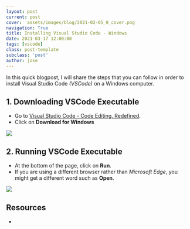```yaml
---
layout: post
current: post
cover:  assets/images/blog/2021-02-05_0_cover.png
navigation: True
title: Installing Visual Studio Code - Windows
date: 2021-03-17 12:00:00
tags: [vscode]
class: post-template
subclass: 'post'
author: jose
---
```


In this quick blogpost, I will share the steps that you can follow in order to install Visual Studio Code *(VSCode)* on a Windows computer.

## 1. Downloading VSCode Executable

- Go to [Visual Studio Code - Code Editing. Redefined](https://code.visualstudio.com/).
- Click on **Download for Windows**

![](assets/images/blog/2021-03-17_01_download_vscode_windows.png)

## 2. Running VSCode Executable

- At the bottom of the page, click on **Run**.
- If you are using a different browser rather than *Microsoft Edge*, you might get a different word such as **Open**.

![](assets/images/blog/2021-03-17_02_run_vscode_executable.png)

## Resources

* 